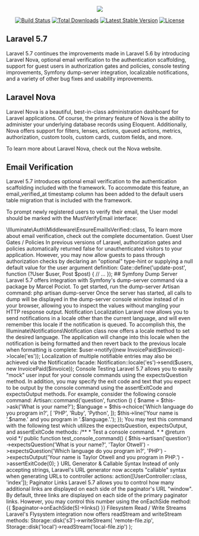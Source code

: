 <p align="center"><img src="https://laravel.com/assets/img/components/logo-laravel.svg"></p>

<p align="center">
<a href="https://travis-ci.org/laravel/framework"><img src="https://travis-ci.org/laravel/framework.svg" alt="Build Status"></a>
<a href="https://packagist.org/packages/laravel/framework"><img src="https://poser.pugx.org/laravel/framework/d/total.svg" alt="Total Downloads"></a>
<a href="https://packagist.org/packages/laravel/framework"><img src="https://poser.pugx.org/laravel/framework/v/stable.svg" alt="Latest Stable Version"></a>
<a href="https://packagist.org/packages/laravel/framework"><img src="https://poser.pugx.org/laravel/framework/license.svg" alt="License"></a>
</p>

## Laravel 5.7
Laravel 5.7 continues the improvements made in Laravel 5.6 by introducing Laravel Nova, optional email verification to the authentication scaffolding, support for guest users in authorization gates and policies, console testing improvements, Symfony dump-server integration, localizable notifications, and a variety of other bug fixes and usability improvements.

## Laravel Nova
Laravel Nova is a beautiful, best-in-class administration dashboard for Laravel applications. Of course, the primary feature of Nova is the ability to administer your underlying database records using Eloquent. Additionally, Nova offers support for filters, lenses, actions, queued actions, metrics, authorization, custom tools, custom cards, custom fields, and more.

To learn more about Laravel Nova, check out the Nova website.

## Email Verification
Laravel 5.7 introduces optional email verification to the authentication scaffolding included with the framework. To accommodate this feature, an email_verified_at timestamp column has been added to the default users table migration that is included with the framework.

To prompt newly registered users to verify their email, the User model should be marked with the MustVerifyEmail interface:

<?php

namespace App;

use Illuminate\Notifications\Notifiable;
use Illuminate\Contracts\Auth\MustVerifyEmail;
use Illuminate\Foundation\Auth\User as Authenticatable;

class User extends Authenticatable implements MustVerifyEmail
{
    // ...
}
Once the User model is marked with the MustVerifyEmail interface, newly registered users will receive an email containing a signed verification link. Once this link has been clicked, Laravel will automatically record the verification time in the database and redirect users to a location of your choosing.

A verified middleware has been added to the default application's HTTP kernel. This middleware may be attached to routes that should only allow verified users:

'verified' => \Illuminate\Auth\Middleware\EnsureEmailIsVerified::class,
To learn more about email verification, check out the complete documentation.

Guest User Gates / Policies
In previous versions of Laravel, authorization gates and policies automatically returned false for unauthenticated visitors to your application. However, you may now allow guests to pass through authorization checks by declaring an "optional" type-hint or supplying a null default value for the user argument definition:

Gate::define('update-post', function (?User $user, Post $post) {
    // ...
});

## Symfony Dump Server
Laravel 5.7 offers integration with Symfony's dump-server command via a package by Marcel Pociot. To get started, run the dump-server Artisan command:

php artisan dump-server
Once the server has started, all calls to dump will be displayed in the dump-server console window instead of in your browser, allowing you to inspect the values without mangling your HTTP response output.

Notification Localization
Laravel now allows you to send notifications in a locale other than the current language, and will even remember this locale if the notification is queued.

To accomplish this, the Illuminate\Notifications\Notification class now offers a locale method to set the desired language. The application will change into this locale when the notification is being formatted and then revert back to the previous locale when formatting is complete:

$user->notify((new InvoicePaid($invoice))->locale('es'));
Localization of multiple notifiable entries may also be achieved via the Notification facade:

Notification::locale('es')->send($users, new InvoicePaid($invoice));
Console Testing
Laravel 5.7 allows you to easily "mock" user input for your console commands using the  expectsQuestion method. In addition, you may specify the exit code and text that you expect to be output by the console command using the assertExitCode and expectsOutput methods. For example, consider the following console command:

Artisan::command('question', function () {
    $name = $this->ask('What is your name?');

    $language = $this->choice('Which language do you program in?', [
        'PHP',
        'Ruby',
        'Python',
    ]);

    $this->line('Your name is '.$name.' and you program in '.$language.'.');
});
You may test this command with the following test which utilizes the expectsQuestion,  expectsOutput, and assertExitCode methods:

/**
 * Test a console command.
 *
 * @return void
 */
public function test_console_command()
{
    $this->artisan('question')
         ->expectsQuestion('What is your name?', 'Taylor Otwell')
         ->expectsQuestion('Which language do you program in?', 'PHP')
         ->expectsOutput('Your name is Taylor Otwell and you program in PHP.')
         ->assertExitCode(0);
}
URL Generator & Callable Syntax
Instead of only accepting strings, Laravel's URL generator now accepts "callable" syntax when generating URLs to controller actions:

action([UserController::class, 'index']);
Paginator Links
Laravel 5.7 allows you to control how many additional links are displayed on each side of the paginator's URL "window". By default, three links are displayed on each side of the primary paginator links. However, you may control this number using the onEachSide method:

{{ $paginator->onEachSide(5)->links() }}
Filesystem Read / Write Streams
Laravel's Flysystem integration now offers readStream and writeStream methods:

Storage::disk('s3')->writeStream(
    'remote-file.zip',
    Storage::disk('local')->readStream('local-file.zip')
);
